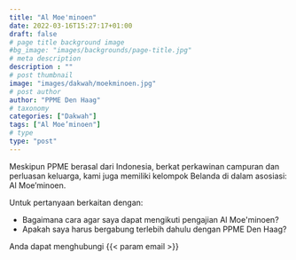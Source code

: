 ```yaml
---
title: "Al Moe'minoen"
date: 2022-03-16T15:27:17+01:00
draft: false
# page title background image
#bg_image: "images/backgrounds/page-title.jpg"
# meta description
description : ""
# post thumbnail
image: "images/dakwah/moekminoen.jpg"
# post author
author: "PPME Den Haag"
# taxonomy
categories: ["Dakwah"]
tags: ["Al Moe’minoen"]
# type
type: "post"
---
```


Meskipun PPME berasal dari Indonesia, berkat perkawinan campuran dan perluasan keluarga, kami juga memiliki kelompok Belanda di dalam asosiasi: Al Moe’minoen.

Untuk pertanyaan berkaitan dengan:
* Bagaimana cara agar saya dapat mengikuti pengajian Al Moe'minoen?
* Apakah saya harus bergabung terlebih dahulu dengan PPME Den Haag?

Anda dapat menghubungi {{< param email >}}

